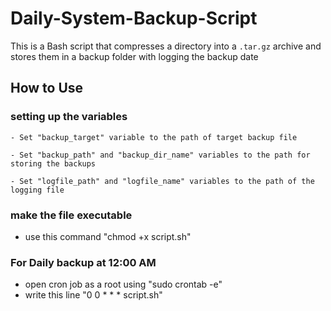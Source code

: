 # Daily-System-Backup-Script

This is a Bash script that compresses a directory into a `.tar.gz` archive and stores them in a backup folder with logging the backup date

## How to Use

  ### setting up the variables
  
    - Set "backup_target" variable to the path of target backup file
    
    - Set "backup_path" and "backup_dir_name" variables to the path for storing the backups
    
    - Set "logfile_path" and "logfile_name" variables to the path of the logging file
    
  ### make the file executable 

  - use this command  "chmod +x script.sh"

  ### For Daily backup at 12:00 AM

  - open cron job as a root using "sudo crontab -e"
  - write this line "0 0 * * * script.sh"




